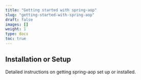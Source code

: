 ```yaml
---
title: "Getting started with spring-aop"
slug: "getting-started-with-spring-aop"
draft: false
images: []
weight: 1
type: docs
toc: true
---
```


## Installation or Setup
Detailed instructions on getting spring-aop set up or installed.

